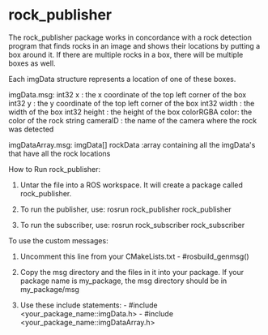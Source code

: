 rock_publisher
==============

The rock_publisher package works in concordance with a rock detection program that 
finds rocks in an image and shows their locations by putting a box around it. If 
there are multiple rocks in a box, there will be multiple boxes as well. 

Each imgData structure represents a location of one of these boxes.

imgData.msg:
    int32 x :		the x coordinate of the top left corner of the box
    int32 y : 		the y coordinate of the top left corner of the box
    int32 width : 	the width of the box
    int32 height : 	the height of the box
    colorRGBA color:  	the color of the rock 
    string cameraID : 	the name of the camera where the rock was detected 

imgDataArray.msg:
    imgData[] rockData :array containing all the imgData's that have all the rock locations

How to Run rock_publisher:
  1. Untar the file into a ROS workspace. It will create a package called rock_publisher.

  2. To run the publisher, use:
    rosrun rock_publisher rock_publisher

  3. To run the subscriber, use:
    rosrun rock_subscriber rock_subscriber
    
To use the custom messages:
  1. Uncomment this line from your CMakeLists.txt
    - #rosbuild_genmsg()
  2. Copy the msg directory and the files in it into your package.
     If your package name is my_package, the msg directory should be in my_package/msg

  3. Use these include statements:
    - #include <your_package_name::imgData.h>
    - #include <your_package_name::imgDataArray.h>

